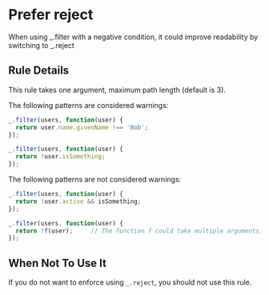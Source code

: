 # Prefer reject

When using _.filter with a negative condition, it could improve readability by switching to _.reject

## Rule Details

This rule takes one argument, maximum path length (default is 3).

The following patterns are considered warnings:

```js
_.filter(users, function(user) {
  return user.name.givenName !== 'Bob';
});

_.filter(users, function(user) {
  return !user.isSomething;
});
```

The following patterns are not considered warnings:

```js
_.filter(users, function(user) {
  return !user.active && isSomething;
});

_.filter(users, function(user) {
  return !f(user);     // The function f could take multiple arguments, e.g. parseInt 
}); 
```


## When Not To Use It

If you do not want to enforce using `_.reject`, you should not use this rule.
